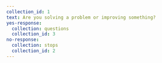 ```yaml
---
collection_id: 1
text: Are you solving a problem or improving something?
yes-response:
  collection: questions
  collection_id: 3 
no-response:
  collection: stops
  collection_id: 2
---
```

